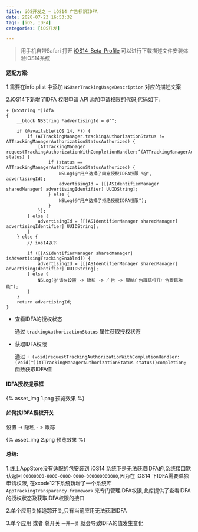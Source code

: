 ```yaml
---
title: iOS开发之 ~ iOS14 广告标识IDFA
date: 2020-07-23 16:53:32
tags: [iOS, IDFA]
categories: [iOS开发]

---
```


> 用手机自带Safari 打开 [iOS14_Beta_Profile](/download/iOS_14_DP_Beta_Profile.mobileconfig) 可以进行下载描述文件安装体验iOS14系统



#### 适配方案:

1.需要在info.plist 中添加 `NSUserTrackingUsageDescription` 对应的描述文案

2.iOS14下新增了IDFA 权限申请 API 添加申请权限的代码,代码如下:

```objc
+ (NSString *)idfa
{
    __block NSString *advertisingId = @"";

    if (@available(iOS 14, *)) {
        if (ATTrackingManager.trackingAuthorizationStatus != ATTrackingManagerAuthorizationStatusAuthorized) {
            [ATTrackingManager requestTrackingAuthorizationWithCompletionHandler:^(ATTrackingManagerAuthorizationStatus status) {
                if (status == ATTrackingManagerAuthorizationStatusAuthorized) {
                    NSLog(@"用户选择了同意授权IDFA权限 %@", advertisingId);
                    advertisingId = [[[ASIdentifierManager sharedManager] advertisingIdentifier] UUIDString];
                } else {
                    NSLog(@"用户选择了拒绝授权IDFA权限");
                }
            }];
        } else {
            advertisingId = [[[ASIdentifierManager sharedManager] advertisingIdentifier] UUIDString];
        }
    } else {
        // ios14以下

        if ([[ASIdentifierManager sharedManager] isAdvertisingTrackingEnabled]) {
            advertisingId = [[[ASIdentifierManager sharedManager] advertisingIdentifier] UUIDString];
        } else {
            NSLog(@"请在设置 -> 隐私 -> 广告 -> 限制广告跟踪打开广告跟踪功能");
        }
    }
    return advertisingId;
}
```



- 查看IDFA的授权状态

   通过 `trackingAuthorizationStatus` 属性获取授权状态

- 获取IDFA权限

   通过 `+ (void)requestTrackingAuthorizationWithCompletionHandler:(void(^)(ATTrackingManagerAuthorizationStatus status))completion;` 函数获取IDFA值

#### IDFA授权提示框

{% asset_img 1.png 预览效果 %}



#### 如何找IDFA授权开关

设置 -> 隐私 - > 跟踪

{% asset_img 2.png 预览效果 %}



#### 总结:

1.线上AppStore没有适配的包安装到 iOS14 系统下是无法获取IDFA的,系统接口默认返回 `00000000-0000-0000-0000-000000000000`,因为在 iOS14 下IDFA需要单独申请权限, 在xcode12下系统新增了一个系统库 `AppTrackingTransparency.framework` 来专门管理IDFA权限,此库提供了查看IDFA的授权状态及获取IDFA权限的接口

2.单个应用关掉追踪开关,只有当前应用无法获取IDFA

3.单个应用 或者 总开关 `一开一关` 就会导致IDFA的值发生变化

